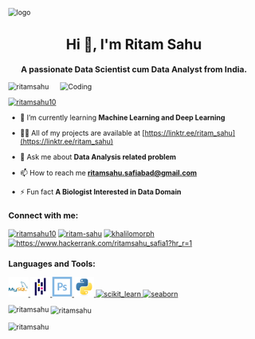 ![logo]([https://datatechnology.co.uk/wp-content/uploads/2019/08/Homepage-web.jpg](https://www.w3.org/comm/assets/stock/shutterstock_728178127-500px.jpg))
<h1 align="center">Hi 👋, I'm Ritam Sahu</h1>
<h3 align="center">A passionate Data Scientist cum Data Analyst from India.</h3>
<img align="right" alt="Coding" width="400" src="https://camo.githubusercontent.com/5ddf73ad3a205111cf8c686f687fc216c2946a75005718c8da5b837ad9de78c9/68747470733a2f2f7468756d62732e6766796361742e636f6d2f4576696c4e657874446576696c666973682d736d616c6c2e676966">


<p align="left"> <img src="https://komarev.com/ghpvc/?username=ritamsahu&label=Profile%20views&color=0e75b6&style=flat" alt="ritamsahu" /> </p>

<p align="left"> <a href="https://twitter.com/ritamsahu10" target="blank"><img src="https://img.shields.io/twitter/follow/ritamsahu10?logo=twitter&style=for-the-badge" alt="ritamsahu10" /></a> </p>

- 🌱 I’m currently learning **Machine Learning and Deep Learning**

- 👨‍💻 All of my projects are available at [https://linktr.ee/ritam_sahu](https://linktr.ee/ritam_sahu)

- 💬 Ask me about **Data Analysis related problem**

- 📫 How to reach me **ritamsahu.safiabad@gmail.com**

- ⚡ Fun fact **A Biologist Interested in Data Domain**

<h3 align="left">Connect with me:</h3>
<p align="left">
<a href="https://twitter.com/ritamsahu10" target="blank"><img align="center" src="https://raw.githubusercontent.com/rahuldkjain/github-profile-readme-generator/master/src/images/icons/Social/twitter.svg" alt="ritamsahu10" height="30" width="40" /></a>
<a href="https://linkedin.com/in/ritam-sahu" target="blank"><img align="center" src="https://raw.githubusercontent.com/rahuldkjain/github-profile-readme-generator/master/src/images/icons/Social/linked-in-alt.svg" alt="ritam-sahu" height="30" width="40" /></a>
<a href="https://stackoverflow.com/users/khalilomorph" target="blank"><img align="center" src="https://raw.githubusercontent.com/rahuldkjain/github-profile-readme-generator/master/src/images/icons/Social/stack-overflow.svg" alt="khalilomorph" height="30" width="40" /></a>
<a href="https://www.hackerrank.com/https://www.hackerrank.com/ritamsahu_safia1?hr_r=1" target="blank"><img align="center" src="https://raw.githubusercontent.com/rahuldkjain/github-profile-readme-generator/master/src/images/icons/Social/hackerrank.svg" alt="https://www.hackerrank.com/ritamsahu_safia1?hr_r=1" height="30" width="40" /></a>
</p>

<h3 align="left">Languages and Tools:</h3>
<p align="left"> <a href="https://www.mysql.com/" target="_blank" rel="noreferrer"> <img src="https://raw.githubusercontent.com/devicons/devicon/master/icons/mysql/mysql-original-wordmark.svg" alt="mysql" width="40" height="40"/> </a> <a href="https://pandas.pydata.org/" target="_blank" rel="noreferrer"> <img src="https://raw.githubusercontent.com/devicons/devicon/2ae2a900d2f041da66e950e4d48052658d850630/icons/pandas/pandas-original.svg" alt="pandas" width="40" height="40"/> </a> <a href="https://www.photoshop.com/en" target="_blank" rel="noreferrer"> <img src="https://raw.githubusercontent.com/devicons/devicon/master/icons/photoshop/photoshop-line.svg" alt="photoshop" width="40" height="40"/> </a> <a href="https://www.python.org" target="_blank" rel="noreferrer"> <img src="https://raw.githubusercontent.com/devicons/devicon/master/icons/python/python-original.svg" alt="python" width="40" height="40"/> </a> <a href="https://scikit-learn.org/" target="_blank" rel="noreferrer"> <img src="https://upload.wikimedia.org/wikipedia/commons/0/05/Scikit_learn_logo_small.svg" alt="scikit_learn" width="40" height="40"/> </a> <a href="https://seaborn.pydata.org/" target="_blank" rel="noreferrer"> <img src="https://seaborn.pydata.org/_images/logo-mark-lightbg.svg" alt="seaborn" width="40" height="40"/> </a> </p>

<p><img align="left" src="https://github-readme-stats.vercel.app/api/top-langs?username=ritamsahu&show_icons=true&locale=en&layout=compact" alt="ritamsahu" /></p>

<p>&nbsp;<img align="center" src="https://github-readme-stats.vercel.app/api?username=ritamsahu&show_icons=true&locale=en" alt="ritamsahu" /></p>

<p><img align="center" src="https://github-readme-streak-stats.herokuapp.com/?user=ritamsahu&" alt="ritamsahu" /></p>
